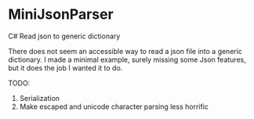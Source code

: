 # MiniJsonParser

C# Read json to generic dictionary

There does not seem an accessible way to read a json file into a generic dictionary.
I made a minimal example, surely missing some Json features, but it does the job I wanted it to do.

TODO:
1. Serialization
2. Make escaped and unicode character parsing less horrific
